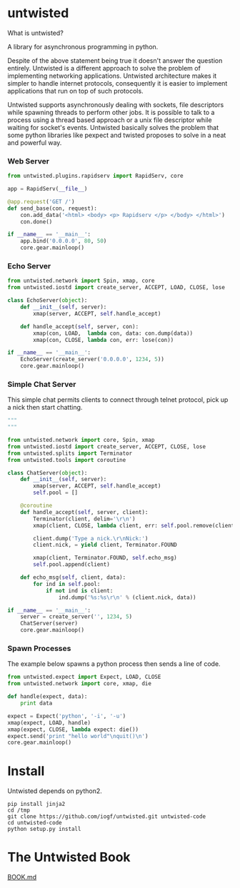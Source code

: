 untwisted
=========

What is untwisted?

A library for asynchronous programming in python. 

Despite of the above statement being true it doesn't answer the question entirely. Untwisted is a different approach to solve the problem of
implementing networking applications. Untwisted architecture makes it simpler to handle internet protocols, consequently it is easier
to implement applications that run on top of such protocols. 

Untwisted supports asynchronously dealing with sockets, file descriptors while spawning threads to perform other jobs. It is possible to talk
to a process using a thread based approach or a unix file descriptor while waiting for socket's events. Untwisted basically
solves the problem that some python libraries like pexpect and twisted proposes to solve in a neat and powerful way.


### Web Server

~~~python
from untwisted.plugins.rapidserv import RapidServ, core

app = RapidServ(__file__)

@app.request('GET /')
def send_base(con, request):
    con.add_data('<html> <body> <p> Rapidserv </p> </body> </html>')
    con.done()

if __name__ == '__main__':
    app.bind('0.0.0.0', 80, 50)
    core.gear.mainloop()
~~~


### Echo Server

~~~python
from untwisted.network import Spin, xmap, core
from untwisted.iostd import create_server, ACCEPT, LOAD, CLOSE, lose

class EchoServer(object):
    def __init__(self, server):
        xmap(server, ACCEPT, self.handle_accept)

    def handle_accept(self, server, con):
        xmap(con, LOAD,  lambda con, data: con.dump(data))
        xmap(con, CLOSE, lambda con, err: lose(con))

if __name__ == '__main__':
    EchoServer(create_server('0.0.0.0', 1234, 5))
    core.gear.mainloop()
~~~

### 

### Simple Chat Server

This simple chat permits clients to connect through telnet protocol, pick up a nick then start chatting.

~~~python
"""
"""

from untwisted.network import core, Spin, xmap
from untwisted.iostd import create_server, ACCEPT, CLOSE, lose
from untwisted.splits import Terminator
from untwisted.tools import coroutine

class ChatServer(object):
    def __init__(self, server):
        xmap(server, ACCEPT, self.handle_accept)
        self.pool = []

    @coroutine
    def handle_accept(self, server, client):
        Terminator(client, delim='\r\n')
        xmap(client, CLOSE, lambda client, err: self.pool.remove(client))

        client.dump('Type a nick.\r\nNick:')    
        client.nick, = yield client, Terminator.FOUND

        xmap(client, Terminator.FOUND, self.echo_msg)
        self.pool.append(client)

    def echo_msg(self, client, data):
        for ind in self.pool:
            if not ind is client:
                ind.dump('%s:%s\r\n' % (client.nick, data))

if __name__ == '__main__':
    server = create_server('', 1234, 5)
    ChatServer(server)
    core.gear.mainloop()
~~~


### Spawn Processes

The example below spawns a python process then sends a line of code.

~~~python
from untwisted.expect import Expect, LOAD, CLOSE
from untwisted.network import core, xmap, die

def handle(expect, data):
    print data

expect = Expect('python', '-i', '-u')
xmap(expect, LOAD, handle)
xmap(expect, CLOSE, lambda expect: die())
expect.send('print "hello world"\nquit()\n')
core.gear.mainloop()
~~~

Install
=======

Untwisted depends on python2.

    pip install jinja2
    cd /tmp
    git clone https://github.com/iogf/untwisted.git untwisted-code
    cd untwisted-code
    python setup.py install

The Untwisted Book
==================

[BOOK.md](BOOK.md)









